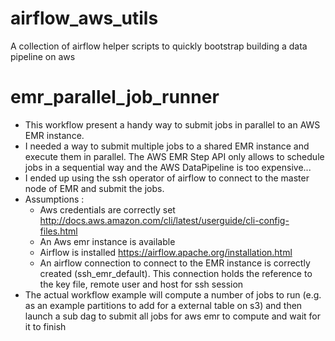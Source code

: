 # airflow_aws_utils
A collection of airflow helper scripts to quickly bootstrap building a data pipeline on aws 

# emr_parallel_job_runner
* This workflow present a handy way to submit jobs in parallel to an AWS EMR instance.
* I needed a way to submit multiple jobs to a shared EMR instance and execute them in parallel. The AWS EMR Step API only allows to schedule jobs in a sequential way and the AWS DataPipeline is too expensive...
* I ended up using the ssh operator of airflow to connect to the master node of EMR and submit the jobs.
* Assumptions : 
  - Aws credentials are correctly set http://docs.aws.amazon.com/cli/latest/userguide/cli-config-files.html
  - An Aws emr instance is available
  - Airflow is installed https://airflow.apache.org/installation.html
  - An airflow connection to connect to the EMR instance is correctly created (ssh_emr_default). This connection holds the reference to the key file, remote user and host for ssh session
 * The actual workflow example will compute a number of jobs to run (e.g. as an example partitions to add for a external table on s3) and then launch a sub dag to submit all jobs for aws emr to compute and wait for it to finish
